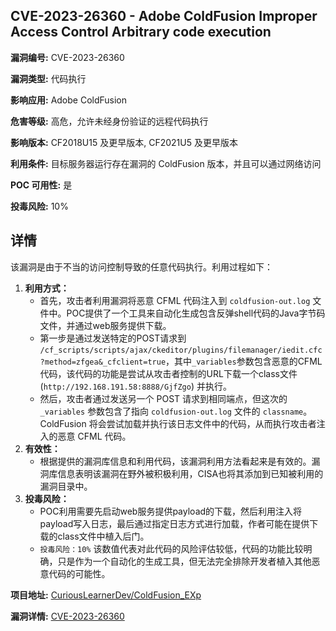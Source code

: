 ## CVE-2023-26360 - Adobe ColdFusion Improper Access Control Arbitrary code execution

**漏洞编号:** CVE-2023-26360

**漏洞类型:** 代码执行

**影响应用:** Adobe ColdFusion

**危害等级:** 高危，允许未经身份验证的远程代码执行

**影响版本:** CF2018U15 及更早版本, CF2021U5 及更早版本

**利用条件:** 目标服务器运行存在漏洞的 ColdFusion 版本，并且可以通过网络访问

**POC 可用性:** 是

**投毒风险:** 10%

## 详情

该漏洞是由于不当的访问控制导致的任意代码执行。利用过程如下：

1.  **利用方式：**
    *   首先，攻击者利用漏洞将恶意 CFML 代码注入到 `coldfusion-out.log` 文件中。POC提供了一个工具来自动化生成包含反弹shell代码的Java字节码文件，并通过web服务提供下载。
    *   第一步是通过发送特定的POST请求到 `/cf_scripts/scripts/ajax/ckeditor/plugins/filemanager/iedit.cfc?method=zfgea&_cfclient=true`，其中`_variables`参数包含恶意的CFML代码，该代码的功能是尝试从攻击者控制的URL下载一个class文件 (`http://192.168.191.58:8888/GjfZgo`) 并执行。
    *   然后，攻击者通过发送另一个 POST 请求到相同端点，但这次的 `_variables` 参数包含了指向 `coldfusion-out.log` 文件的 `classname`。ColdFusion 将会尝试加载并执行该日志文件中的代码，从而执行攻击者注入的恶意 CFML 代码。
2.  **有效性：**
    *   根据提供的漏洞库信息和利用代码，该漏洞利用方法看起来是有效的。漏洞库信息表明该漏洞在野外被积极利用，CISA也将其添加到已知被利用的漏洞目录中。
3.  **投毒风险：**
    *   POC利用需要先启动web服务提供payload的下载，然后利用注入将payload写入日志，最后通过指定日志方式进行加载，作者可能在提供下载的class文件中植入后门。
    *   `投毒风险：10%`  该数值代表对此代码的风险评估较低，代码的功能比较明确，只是作为一个自动化的生成工具，但无法完全排除开发者植入其他恶意代码的可能性。

**项目地址:** [CuriousLearnerDev/ColdFusion_EXp](https://github.com/CuriousLearnerDev/ColdFusion_EXp)

**漏洞详情:** [CVE-2023-26360](https://nvd.nist.gov/vuln/detail/CVE-2023-26360)